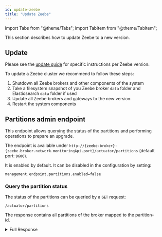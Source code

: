 ```yaml
---
id: update-zeebe
title: "Update Zeebe"
---
```


import Tabs from "@theme/Tabs";
import TabItem from "@theme/TabItem";

This section describes how to update Zeebe to a new version.

## Update

Please see the [update guide](/guides/update-guide/introduction.md) for specific
instructions per Zeebe version.

To update a Zeebe cluster we recommend to follow these steps:

1. Shutdown all Zeebe brokers and other components of the system
1. Take a filesystem snapshot of you Zeebe broker `data` folder and
   Elasticsearch `data` folder if used
1. Update all Zeebe brokers and gateways to the new version
1. Restart the system components

## Partitions admin endpoint

This endpoint allows querying the status of the partitions and performing operations to prepare an upgrade.


The endpoint is available under `http://{zeebe-broker}:{zeebe.broker.network.monitoringApi.port}/actuator/partitions` (default port: `9600`).

It is enabled by default. It can be disabled in the configuration by setting:

```
management.endpoint.partitions.enabled=false
```

### Query the partition status

The status of the partitions can be queried by a `GET` request:
```
/actuator/partitions
```

The response contains all partitions of the broker mapped to the partition-id.

<details>
  <summary>Full Response</summary>
  <p>

```
{
    "1":{
        "role":"LEADER",
        "snapshotId":"399-1-1601275126554-490-490",
        "processedPosition":490,
        "processedPositionInSnapshot":490,
        "streamProcessorPhase":"PROCESSING"
    }
}
```

  </p>
</details>
